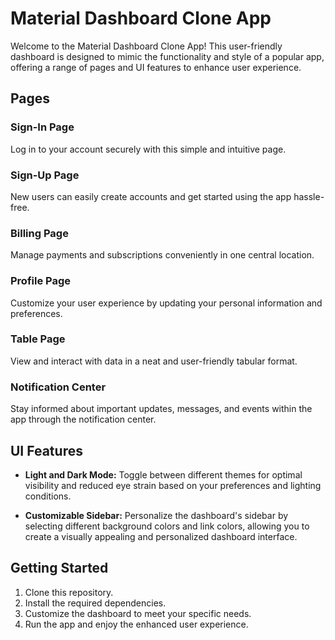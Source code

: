 # Material Dashboard Clone App

Welcome to the Material Dashboard Clone App! This user-friendly dashboard is designed to mimic the functionality and style of a popular app, offering a range of pages and UI features to enhance user experience.

## Pages

### Sign-In Page
Log in to your account securely with this simple and intuitive page.

### Sign-Up Page
New users can easily create accounts and get started using the app hassle-free.

### Billing Page
Manage payments and subscriptions conveniently in one central location.

### Profile Page
Customize your user experience by updating your personal information and preferences.

### Table Page
View and interact with data in a neat and user-friendly tabular format.

### Notification Center
Stay informed about important updates, messages, and events within the app through the notification center.

## UI Features

- **Light and Dark Mode:** Toggle between different themes for optimal visibility and reduced eye strain based on your preferences and lighting conditions.

- **Customizable Sidebar:** Personalize the dashboard's sidebar by selecting different background colors and link colors, allowing you to create a visually appealing and personalized dashboard interface.

## Getting Started

1. Clone this repository.
2. Install the required dependencies.
3. Customize the dashboard to meet your specific needs.
4. Run the app and enjoy the enhanced user experience.

